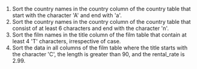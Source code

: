 1. Sort the country names in the country column of the country table that start with the character 'A' and end with 'a'.
2. Sort the country names in the country column of the country table that consist of at least 6 characters and end with the character 'n'.
3. Sort the film names in the title column of the film table that contain at least 4 'T' characters, irrespective of case.
4. Sort the data in all columns of the film table where the title starts with the character 'C', the length is greater than 90, and the rental_rate is 2.99.
